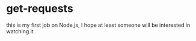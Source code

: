 # get-requests
this is my first job on Node,js, I hope at least someone will be interested in watching it
